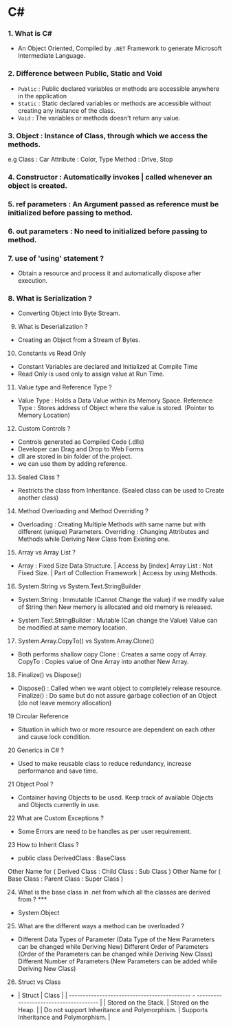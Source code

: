 # C#

### 1. What is C# 
-  An Object Oriented, Compiled by `.NET` Framework to generate Microsoft Intermediate Language.

### 2. Difference between Public, Static and Void 
- `Public` : Public declared variables or methods are accessible anywhere in the application
- `Static` : Static declared variables or methods are accessible without creating any instance of the class.
- `Void`   : The variables or methods doesn't return any value.

### 3. Object : Instance of Class, through which we access the methods.
   e.g Class     : Car 
       Attribute : Color, Type
       Method    : Drive, Stop

### 4. Constructor : Automatically invokes | called whenever an object is created.

### 5. ref parameters : An Argument passed as reference must be initialized before passing to method.

### 6. out parameters : No need to initialized before passing to method.

### 7. use of 'using' statement ?
-  Obtain a resource and process it and automatically dispose after execution.

### 8. What is Serialization ?
-  Converting Object into Byte Stream.

9. What is Deserialization ? 
-  Creating an Object from a Stream of Bytes.

10. Constants vs Read Only 
-   Constant Variables are declared and Initialized at Compile Time
-   Read Only is used only to assign value at Run Time.

11. Value type and Reference Type ?
-   Value Type : Holds a Data Value within its Memory Space.
    Reference Type : Stores address of Object where the value is stored. (Pointer to Memory Location)

12. Custom Controls ?
-   Controls generated as Compiled Code (.dlls)
-   Developer can Drag and Drop to Web Forms
-   dll are stored in bin folder of the project.
-   we can use them by adding reference.

13. Sealed Class ?
-   Restricts the class from Inheritance. (Sealed class can be used to Create another class)

14. Method Overloading and Method Overriding ?
-   Overloading  : Creating Multiple Methods with same name but with different (unique) Parameters.
    Overriding   : Changing Attributes and Methods while Deriving New Class from Existing one. 

15. Array vs Array List ?
-   Array      : Fixed Size Data Structure. | Access by [index] 
    Array List : Not Fixed Size. | Part of Collection Framework | Access by using Methods.

16. System.String vs System.Text.StringBuilder 
-   System.String : Immutable (Cannot Change the value) 
    if we modify value of String then New memory is allocated and old memory is released.

-   System.Text.StringBuilder :  Mutable (Can change the Value)
    Value can be modified at same memory location.

17. System.Array.CopyTo() vs System.Array.Clone()
-   Both performs shallow copy
    Clone  : Creates a same copy of Array. 
    CopyTo : Copies value of One Array into another New Array.

18. Finalize() vs Dispose()
- Dispose()  : Called when we want object to completely release resource.
  Finalize() : Do same but do not assure garbage collection of an Object (do not leave memory allocation)

19 Circular Reference 
- Situation in which two or more resource are dependent on each other and cause lock condition.

20 Generics in C# ?
- Used to make reusable class to reduce redundancy, increase performance and save time.

21 Object Pool ?
- Container having Objects to be used. Keep track of available Objects and Objects currently in use.

22 What are Custom Exceptions ? 
- Some Errors are need to be handles as per user requirement.

23 How to Inherit Class ?
- public class DerivedClass : BaseClass

Other Name for ( Derived Class : Child Class  : Sub Class   )
Other Name for ( Base Class    : Parent Class : Super Class )

24. What is the base class in .net from which all the classes are derived from ? ***
- System.Object

25. What are the different ways a method can be overloaded ?
- Different Data Types of Parameter (Data Type of the New Parameters can be changed while Deriving New)
  Different Order of Parameters (Order of the Parameters can be changed while Deriving New Class)
  Different Number of Parameters (New Parameters can be added while Deriving New Class)

26. Struct vs Class
-  | Struct                                       | Class                                  |
   | -------------------------------------------- - -------------------------------------- |
   | Stored on the Stack.                         | Stored on the Heap.                    |
   | Do not support Inheritance and Polymorphism. | Supports Inheritance and Polymorphism. |


